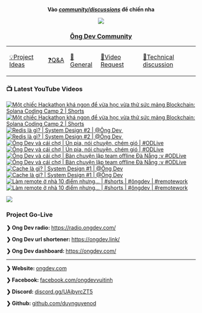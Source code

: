 <div align="center">
      <b
        >Vào
        <a href="https://github.com/OngDev/community/discussions"
          ><i>community/discussions</i></a
        >
        để chiến nha</b
      >

<img
    src="https://raw.githubusercontent.com/thuanpham2311/img/master/ongDevCharacters/4.png"
  />

### [Ông Dev Community](https://github.com/OngDev/community/discussions)

  <b>
    <table>
      <tr>
        <td>
          <a
            href="https://github.com/OngDev/community/discussions/categories/project-ideas"
            ><p>💡Project Ideas</p></a
          >
        </td>
        <td>
          <a
            href="https://github.com/OngDev/community/discussions/categories/q-a"
            ><p>❓Q&A</p></a
          >
        </td>
        <td>
          <a
            href="https://github.com/OngDev/community/discussions/categories/general"
            ><p>💬General</p></a
          >
        </td>
        <td>
          <a
            href="https://github.com/OngDev/community/discussions/categories/video-request"
            ><p>🎥Video Request</p></a
          >
        </td>
        <td>
          <a
            href="https://github.com/OngDev/community/discussions/categories/technical-discussion"
            ><p>🧠Technical discussion</p></a
          >
        </td>
      </tr>
    </table>
  </b>
</div>

### 📺 Latest YouTube Videos

<!-- BEGIN YOUTUBE-CARDS -->

[![Một chiếc Hackathon khá ngon để vừa học vừa thử sức mảng Blockchain: Solana Coding Camp 2 | Shorts](https://ytcards.demolab.com/?id=Ngl6D3hMY-k&title=M%E1%BB%99t+chi%E1%BA%BFc+Hackathon+kh%C3%A1+ngon+%C4%91%E1%BB%83+v%E1%BB%ABa+h%E1%BB%8Dc+v%E1%BB%ABa+th%E1%BB%AD+s%E1%BB%A9c+m%E1%BA%A3ng+Blockchain%3A+Solana+Coding+Camp+2+%7C+Shorts&lang=en&timestamp=1668087012&background_color=%230d1117&title_color=%23ffffff&stats_color=%23dedede&width=250&duration=59 "Một chiếc Hackathon khá ngon để vừa học vừa thử sức mảng Blockchain: Solana Coding Camp 2 | Shorts")](https://www.youtube.com/watch?v=Ngl6D3hMY-k#gh-dark-mode-only)[![Một chiếc Hackathon khá ngon để vừa học vừa thử sức mảng Blockchain: Solana Coding Camp 2 | Shorts](https://ytcards.demolab.com/?id=Ngl6D3hMY-k&title=M%E1%BB%99t+chi%E1%BA%BFc+Hackathon+kh%C3%A1+ngon+%C4%91%E1%BB%83+v%E1%BB%ABa+h%E1%BB%8Dc+v%E1%BB%ABa+th%E1%BB%AD+s%E1%BB%A9c+m%E1%BA%A3ng+Blockchain%3A+Solana+Coding+Camp+2+%7C+Shorts&lang=en&timestamp=1668087012&background_color=%23ffffff&title_color=%2324292f&stats_color=%2357606a&width=250&duration=59 "Một chiếc Hackathon khá ngon để vừa học vừa thử sức mảng Blockchain: Solana Coding Camp 2 | Shorts")](https://www.youtube.com/watch?v=Ngl6D3hMY-k#gh-light-mode-only)
[![Redis là gì? | System Design #2 |  @Ông Dev ​](https://ytcards.demolab.com/?id=XFMCmc9NL1o&title=Redis+l%C3%A0+g%C3%AC%3F+%7C+System+Design+%232+%7C++%40%C3%94ng+Dev+%E2%80%8B&lang=en&timestamp=1667393101&background_color=%230d1117&title_color=%23ffffff&stats_color=%23dedede&width=250&duration=705 "Redis là gì? | System Design #2 |  @Ông Dev ​")](https://www.youtube.com/watch?v=XFMCmc9NL1o#gh-dark-mode-only)[![Redis là gì? | System Design #2 |  @Ông Dev ​](https://ytcards.demolab.com/?id=XFMCmc9NL1o&title=Redis+l%C3%A0+g%C3%AC%3F+%7C+System+Design+%232+%7C++%40%C3%94ng+Dev+%E2%80%8B&lang=en&timestamp=1667393101&background_color=%23ffffff&title_color=%2324292f&stats_color=%2357606a&width=250&duration=705 "Redis là gì? | System Design #2 |  @Ông Dev ​")](https://www.youtube.com/watch?v=XFMCmc9NL1o#gh-light-mode-only)
[![Ông Dev và cái chợ | Ún pia, nói chuyện, chém gió | #ODLive](https://ytcards.demolab.com/?id=xQrkrSiY30k&title=%C3%94ng+Dev+v%C3%A0+c%C3%A1i+ch%E1%BB%A3+%7C+%C3%9An+pia%2C+n%C3%B3i+chuy%E1%BB%87n%2C+ch%C3%A9m+gi%C3%B3+%7C+%23ODLive&lang=en&timestamp=1667060505&background_color=%230d1117&title_color=%23ffffff&stats_color=%23dedede&width=250&duration=7811 "Ông Dev và cái chợ | Ún pia, nói chuyện, chém gió | #ODLive")](https://www.youtube.com/watch?v=xQrkrSiY30k#gh-dark-mode-only)[![Ông Dev và cái chợ | Ún pia, nói chuyện, chém gió | #ODLive](https://ytcards.demolab.com/?id=xQrkrSiY30k&title=%C3%94ng+Dev+v%C3%A0+c%C3%A1i+ch%E1%BB%A3+%7C+%C3%9An+pia%2C+n%C3%B3i+chuy%E1%BB%87n%2C+ch%C3%A9m+gi%C3%B3+%7C+%23ODLive&lang=en&timestamp=1667060505&background_color=%23ffffff&title_color=%2324292f&stats_color=%2357606a&width=250&duration=7811 "Ông Dev và cái chợ | Ún pia, nói chuyện, chém gió | #ODLive")](https://www.youtube.com/watch?v=xQrkrSiY30k#gh-light-mode-only)
[![Ông Dev và cái chợ | Bàn chuyện lập team offline Đà Nẵng :v #ODLive](https://ytcards.demolab.com/?id=783P8ijaUyE&title=%C3%94ng+Dev+v%C3%A0+c%C3%A1i+ch%E1%BB%A3+%7C+B%C3%A0n+chuy%E1%BB%87n+l%E1%BA%ADp+team+offline+%C4%90%C3%A0+N%E1%BA%B5ng+%3Av+%23ODLive&lang=en&timestamp=1665851028&background_color=%230d1117&title_color=%23ffffff&stats_color=%23dedede&width=250&duration=7202 "Ông Dev và cái chợ | Bàn chuyện lập team offline Đà Nẵng :v #ODLive")](https://www.youtube.com/watch?v=783P8ijaUyE#gh-dark-mode-only)[![Ông Dev và cái chợ | Bàn chuyện lập team offline Đà Nẵng :v #ODLive](https://ytcards.demolab.com/?id=783P8ijaUyE&title=%C3%94ng+Dev+v%C3%A0+c%C3%A1i+ch%E1%BB%A3+%7C+B%C3%A0n+chuy%E1%BB%87n+l%E1%BA%ADp+team+offline+%C4%90%C3%A0+N%E1%BA%B5ng+%3Av+%23ODLive&lang=en&timestamp=1665851028&background_color=%23ffffff&title_color=%2324292f&stats_color=%2357606a&width=250&duration=7202 "Ông Dev và cái chợ | Bàn chuyện lập team offline Đà Nẵng :v #ODLive")](https://www.youtube.com/watch?v=783P8ijaUyE#gh-light-mode-only)
[![Cache là gì? | System Design #1 | @Ông Dev](https://ytcards.demolab.com/?id=msqPp2J3c6Y&title=Cache+l%C3%A0+g%C3%AC%3F+%7C+System+Design+%231+%7C+%40%C3%94ng+Dev&lang=en&timestamp=1665752425&background_color=%230d1117&title_color=%23ffffff&stats_color=%23dedede&width=250&duration=1306 "Cache là gì? | System Design #1 | @Ông Dev")](https://www.youtube.com/watch?v=msqPp2J3c6Y#gh-dark-mode-only)[![Cache là gì? | System Design #1 | @Ông Dev](https://ytcards.demolab.com/?id=msqPp2J3c6Y&title=Cache+l%C3%A0+g%C3%AC%3F+%7C+System+Design+%231+%7C+%40%C3%94ng+Dev&lang=en&timestamp=1665752425&background_color=%23ffffff&title_color=%2324292f&stats_color=%2357606a&width=250&duration=1306 "Cache là gì? | System Design #1 | @Ông Dev")](https://www.youtube.com/watch?v=msqPp2J3c6Y#gh-light-mode-only)
[![Làm remote ở nhà 10 điểm nhưng... | #shorts | #ôngdev | #remotework](https://ytcards.demolab.com/?id=TIPQ4UR-KWo&title=L%C3%A0m+remote+%E1%BB%9F+nh%C3%A0+10+%C4%91i%E1%BB%83m+nh%C6%B0ng...+%7C+%23shorts+%7C+%23%C3%B4ngdev+%7C+%23remotework&lang=en&timestamp=1665390960&background_color=%230d1117&title_color=%23ffffff&stats_color=%23dedede&width=250&duration=22 "Làm remote ở nhà 10 điểm nhưng... | #shorts | #ôngdev | #remotework")](https://www.youtube.com/watch?v=TIPQ4UR-KWo#gh-dark-mode-only)[![Làm remote ở nhà 10 điểm nhưng... | #shorts | #ôngdev | #remotework](https://ytcards.demolab.com/?id=TIPQ4UR-KWo&title=L%C3%A0m+remote+%E1%BB%9F+nh%C3%A0+10+%C4%91i%E1%BB%83m+nh%C6%B0ng...+%7C+%23shorts+%7C+%23%C3%B4ngdev+%7C+%23remotework&lang=en&timestamp=1665390960&background_color=%23ffffff&title_color=%2324292f&stats_color=%2357606a&width=250&duration=22 "Làm remote ở nhà 10 điểm nhưng... | #shorts | #ôngdev | #remotework")](https://www.youtube.com/watch?v=TIPQ4UR-KWo#gh-light-mode-only)

<!-- END YOUTUBE-CARDS -->

[<img src="https://custom-icon-badges.demolab.com/badge/-Subscribe%20For%20More-red?style=for-the-badge&logo=video&logoColor=white"/>](https://www.youtube.com/channel/ongdev?sub_confirmation=1)

### Project Go-Live

<strong>❯ Ong Dev radio: </strong><a href="radio.ongdev.com/">https://radio.ongdev.com/</a>

<strong>❯ Ong Dev url shortener: </strong><a href="ongdev.link/">https://ongdev.link/</a>

<strong>❯ Ong Dev dashboard: </strong><a href="ongdev.com/">https://ongdev.com/</a>

---

<strong>❯ Website: </strong><a href="https://ongdev.com">ongdev.com</a>

<strong>❯ Facebook: </strong><a href="https://www.facebook.com/ongdevvuitinh">facebook.com/ongdevvuitinh</a>

<strong>❯ Discord: </strong><a href="https://discord.gg/UAjbyrcZT5">discord.gg/UAjbyrcZT5</a>

<strong>❯ Github: </strong><a href="https://github.com/duynguyenod">github.com/duynguyenod</a>
